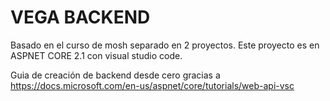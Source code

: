 # VEGA BACKEND

Basado en el curso de mosh separado en 2 proyectos. 
Este proyecto es en ASPNET CORE 2.1 con visual studio code.

Guia de creación de backend desde cero gracias a https://docs.microsoft.com/en-us/aspnet/core/tutorials/web-api-vsc


